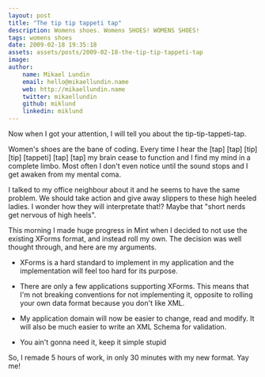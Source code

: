 ```yaml
---
layout: post
title: "The tip tip tappeti tap"
description: Womens shoes. Womens SHOES! WOMENS SHOES!
tags: womens shoes
date: 2009-02-18 19:35:18
assets: assets/posts/2009-02-18-the-tip-tip-tappeti-tap
image: 
author: 
    name: Mikael Lundin
    email: hello@mikaellundin.name 
    web: http://mikaellundin.name
    twitter: mikaellundin
    github: miklund
    linkedin: miklund                    
---
```


Now when I got your attention, I will tell you about the tip-tip-tappeti-tap.

Women's shoes are the bane of coding. Every time I hear the [tap] [tap] [tip] [tip] [tappeti] [tap] [tap] my brain cease to function and I find my mind in a complete limbo. Most often I don't even notice until the sound stops and I get awaken from my mental coma.

I talked to my office neighbour about it and he seems to have the same problem. We should take action and give away slippers to these high heeled ladies. I wonder how they will interpretate that!? Maybe that "short nerds get nervous of high heels".

This morning I made huge progress in Mint when I decided to not use the existing XForms format, and instead roll my own. The decision was well thought through, and here are my arguments.
 
* XForms is a hard standard to implement in my application and the implementation will feel too hard for its purpose.

* There are only a few applications supporting XForms. This means that I'm not breaking conventions for not implementing it, opposite to rolling your own data format because you don't like XML.

* My application domain will now be easier to change, read and modify. It will also be much easier to write an XML Schema for validation.

* You ain't gonna need it, keep it simple stupid

So, I remade 5 hours of work, in only 30 minutes with my new format. Yay me!
